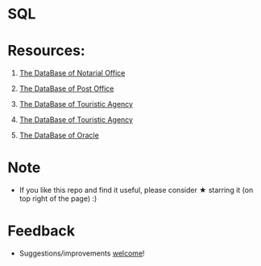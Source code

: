   # SQL

# Resources:

1. [The DataBase of Notarial Office](https://github.com/vnikifirov/SQL/tree/master/db.NotarialOffice)

2. [The DataBase of Post Office](https://github.com/vnikifirov/SQL/tree/master/db.PostOffice)

3. [The DataBase of Touristic Agency](https://github.com/vnikifirov/SQL/tree/master/db.TouristicAgency)

3. [The DataBase of Touristic Agency](https://github.com/vnikifirov/SQL/tree/master/db.TouristicAgency)

4. [The DataBase of Oracle](https://github.com/vnikifirov/SQL/tree/master/db.Oracle)

# Note

* If you like this repo and find it useful, please consider ★ starring it (on top right of the page) :)

# Feedback
* Suggestions/improvements [welcome](https://github.com/vnikifirov/SQL/issues)!
